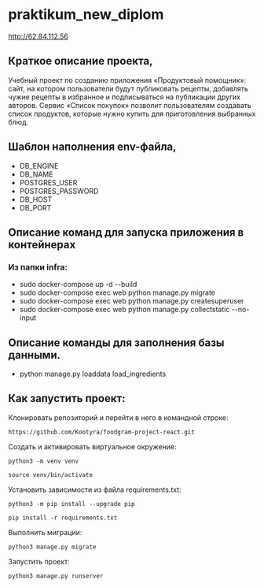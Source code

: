 # praktikum_new_diplom

http://62.84.112.56

## Краткое описание проекта,
Учебный проект по созданию приложения «Продуктовый помощник»: сайт, на котором пользователи будут публиковать рецепты, добавлять чужие рецепты в избранное и подписываться на публикации других авторов. Сервис «Список покупок» позволит пользователям создавать список продуктов, которые нужно купить для приготовления выбранных блюд. 


## Шаблон наполнения env-файла,
- DB_ENGINE
- DB_NAME
- POSTGRES_USER
- POSTGRES_PASSWORD
- DB_HOST
- DB_PORT

## Описание команд для запуска приложения в контейнерах
### Из папки infra:
- sudo docker-compose up -d --build
- sudo docker-compose exec web python manage.py migrate
- sudo docker-compose exec web python manage.py createsuperuser
- sudo docker-compose exec web python manage.py collectstatic --no-input

## Описание команды для заполнения базы данными.
- python manage.py loaddata load_ingredients

## Как запустить проект:
Клонировать репозиторий и перейти в него в командной строке:
```
https://github.com/Kootyra/foodgram-project-react.git
```
Cоздать и активировать виртуальное окружение:
```
python3 -m venv venv
```
```
source venv/bin/activate
```
Установить зависимости из файла requirements.txt:
```
python3 -m pip install --upgrade pip
```
```
pip install -r requirements.txt
```
Выполнить миграции:
```
python3 manage.py migrate
```
Запустить проект:
```
python3 manage.py runserver
```